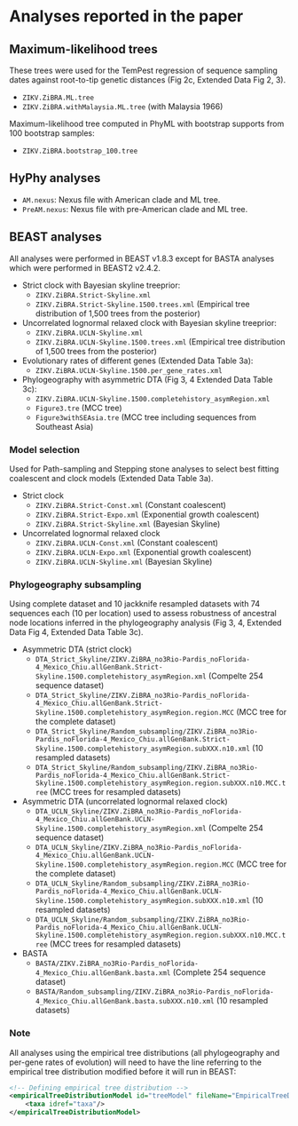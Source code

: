 
# Analyses reported in the paper

## Maximum-likelihood trees

These trees were used for the TemPest regression of sequence sampling dates against root-to-tip genetic distances (Fig 2c, Extended Data Fig 2, 3). 

- `ZIKV.ZiBRA.ML.tree`
- `ZIKV.ZiBRA.withMalaysia.ML.tree` (with Malaysia 1966)

Maximum-likelihood tree computed in PhyML with bootstrap supports from 100 bootstrap samples:
- `ZIKV.ZiBRA.bootstrap_100.tree`

## HyPhy analyses

- `AM.nexus`: Nexus file with American clade and ML tree.
- `PreAM.nexus`: Nexus file with pre-American clade and ML tree.

## BEAST analyses
All analyses were performed in BEAST v1.8.3 except for BASTA analyses which were performed in BEAST2 v2.4.2.

- Strict clock with Bayesian skyline treeprior: 
	- `ZIKV.ZiBRA.Strict-Skyline.xml` 
	- `ZIKV.ZiBRA.Strict-Skyline.1500.trees.xml` (Empirical tree distribution of 1,500 trees from the posterior)
- Uncorrelated lognormal relaxed clock with Bayesian skyline treeprior: 
	- `ZIKV.ZiBRA.UCLN-Skyline.xml` 
	- `ZIKV.ZiBRA.UCLN-Skyline.1500.trees.xml` (Empirical tree distribution of 1,500 trees from the posterior)
- Evolutionary rates of different genes (Extended Data Table 3a):
	- `ZIKV.ZiBRA.UCLN-Skyline.1500.per_gene_rates.xml`
- Phylogeography with asymmetric DTA (Fig 3, 4 Extended Data Table 3c):
	- `ZIKV.ZiBRA.UCLN-Skyline.1500.completehistory_asymRegion.xml`
	- `Figure3.tre` (MCC tree)
	- `Figure3withSEAsia.tre` (MCC tree including sequences from Southeast Asia)


### Model selection 
Used for Path-sampling and Stepping stone analyses to select best fitting coalescent and clock models (Extended Data Table 3a).

- Strict clock
	- `ZIKV.ZiBRA.Strict-Const.xml` (Constant coalescent)
	- `ZIKV.ZiBRA.Strict-Expo.xml` (Exponential growth coalescent)
	- `ZIKV.ZiBRA.Strict-Skyline.xml` (Bayesian Skyline)
- Uncorrelated lognormal relaxed clock
	- `ZIKV.ZiBRA.UCLN-Const.xml` (Constant coalescent)
	- `ZIKV.ZiBRA.UCLN-Expo.xml` (Exponential growth coalescent)
	- `ZIKV.ZiBRA.UCLN-Skyline.xml` (Bayesian Skyline)

### Phylogeography subsampling 
Using complete dataset and 10 jackknife resampled datasets with 74 sequences each (10 per location) used to assess robustness of ancestral node locations inferred in the phylogeography analysis (Fig 3, 4, Extended Data Fig 4, Extended Data Table 3c). 

- Asymmetric DTA (strict clock)
	- `DTA_Strict_Skyline/ZIKV.ZiBRA_no3Rio-Pardis_noFlorida-4_Mexico_Chiu.allGenBank.Strict-Skyline.1500.completehistory_asymRegion.xml` (Compelte 254 sequence dataset)
	- `DTA_Strict_Skyline/ZIKV.ZiBRA_no3Rio-Pardis_noFlorida-4_Mexico_Chiu.allGenBank.Strict-Skyline.1500.completehistory_asymRegion.region.MCC` (MCC tree for the complete dataset)
	- `DTA_Strict_Skyline/Random_subsampling/ZIKV.ZiBRA_no3Rio-Pardis_noFlorida-4_Mexico_Chiu.allGenBank.Strict-Skyline.1500.completehistory_asymRegion.subXXX.n10.xml` (10 resampled datasets)
	- `DTA_Strict_Skyline/Random_subsampling/ZIKV.ZiBRA_no3Rio-Pardis_noFlorida-4_Mexico_Chiu.allGenBank.Strict-Skyline.1500.completehistory_asymRegion.region.subXXX.n10.MCC.tree` (MCC trees for resampled datasets)
- Asymmetric DTA (uncorrelated lognormal relaxed clock)
	- `DTA_UCLN_Skyline/ZIKV.ZiBRA_no3Rio-Pardis_noFlorida-4_Mexico_Chiu.allGenBank.UCLN-Skyline.1500.completehistory_asymRegion.xml` (Compelte 254 sequence dataset)
	- `DTA_UCLN_Skyline/ZIKV.ZiBRA_no3Rio-Pardis_noFlorida-4_Mexico_Chiu.allGenBank.UCLN-Skyline.1500.completehistory_asymRegion.region.MCC` (MCC tree for the complete dataset)
	- `DTA_UCLN_Skyline/Random_subsampling/ZIKV.ZiBRA_no3Rio-Pardis_noFlorida-4_Mexico_Chiu.allGenBank.UCLN-Skyline.1500.completehistory_asymRegion.subXXX.n10.xml` (10 resampled datasets)
	- `DTA_UCLN_Skyline/Random_subsampling/ZIKV.ZiBRA_no3Rio-Pardis_noFlorida-4_Mexico_Chiu.allGenBank.UCLN-Skyline.1500.completehistory_asymRegion.region.subXXX.n10.MCC.tree` (MCC trees for resampled datasets)
- BASTA
	- `BASTA/ZIKV.ZiBRA_no3Rio-Pardis_noFlorida-4_Mexico_Chiu.allGenBank.basta.xml` (Complete 254 sequence dataset)
	- `BASTA/Random_subsampling/ZIKV.ZiBRA_no3Rio-Pardis_noFlorida-4_Mexico_Chiu.allGenBank.basta.subXXX.n10.xml` (10 resampled datasets)


### Note
All analyses using the empirical tree distributions (all phylogeography and per-gene rates of evolution) will need to have the line referring to the empirical tree distribution modified before it will run in BEAST:

```XML
<!-- Defining empirical tree distribution -->
<empiricalTreeDistributionModel id="treeModel" fileName="EmpiricalTreeDistribution.trees">
	<taxa idref="taxa"/>
</empiricalTreeDistributionModel>
```
